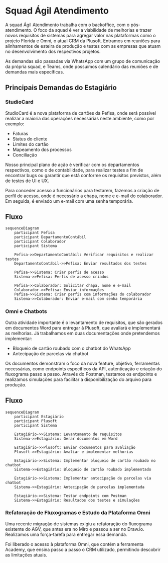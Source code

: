 # Squad Ágil Atendimento

A squad Ágil Atendimento trabalha com o backoffice, com o pós-atendimento. O foco da squad é ver a viabilidade de melhorias e trazer novos requisitos de sistemas para agregar valor nas plataformas como o projeto Florida e Omni, o atual CRM da Plusoft. Entramos em reuniões para alinhamentos de esteira de produção e testes com as empresas que atuam no desenvolvimento dos respectivos projetos.

As demandas são passadas via WhatsApp com um grupo de comunicação da própria squad, e Teams, onde possuímos calendário das reuniões e de demandas mais específicas.

## Principais Demandas do Estagiário

### StudioCard

StudioCard é a nova plataforma de cartões da Pefisa, onde será possível realizar a maioria das operações necessárias neste ambiente, como por exemplo:

- Faturas
- Status do cliente
- Limites do cartão
- Mapeamento dos processos
- Conciliação

Nosso principal plano de ação é verificar com os departamentos respectivos, como o de contabilidade, para realizar testes a fim de encontrar bugs ou garantir que está conforme os requisitos previstos, além de testes de UI e UX. 

Para conceder acesso a funcionários para testarem, fazemos a criação de perfil de acesso, onde é necessário a chapa, nome e e-mail do colaborador. Em seguida, é enviado um e-mail com uma senha temporária.

## Fluxo

```mermaid
sequenceDiagram
    participant Pefisa
    participant DepartamentoContábil
    participant Colaborador
    participant Sistema

    Pefisa->>DepartamentoContábil: Verificar requisitos e realizar testes
    DepartamentoContábil->>Pefisa: Enviar resultados dos testes

    Pefisa->>Sistema: Criar perfis de acesso
    Sistema->>Pefisa: Perfis de acesso criados

    Pefisa->>Colaborador: Solicitar chapa, nome e e-mail
    Colaborador->>Pefisa: Enviar informações
    Pefisa->>Sistema: Criar perfis com informações do colaborador
    Sistema->>Colaborador: Enviar e-mail com senha temporária
```

### Omni e Chatbots

Outra atividade importante é o levantamento de requisitos, que são gerados em documentos Word para entregar à Plusoft, que avaliará e implementará as melhorias. Já trabalhamos em duas documentações onde pretendemos implementar:

- Bloqueio de cartão roubado com o chatbot do WhatsApp
- Antecipação de parcelas via chatbot

Os documentos demonstram o foco da nova feature, objetivo, ferramentas necessárias, como endpoints específicos da API, autenticação e criação do fluxograma passo a passo. Através do Postman, testamos os endpoints e realizamos simulações para facilitar a disponibilização do arquivo para produção.


## Fluxo

```mermaid
sequenceDiagram
    participant Estagiário
    participant Plusoft
    participant Sistema

    Estagiário->>Sistema: Levantamento de requisitos
    Sistema->>Estagiário: Gerar documentos em Word

    Estagiário->>Plusoft: Enviar documentos para avaliação
    Plusoft->>Estagiário: Avaliar e implementar melhorias

    Estagiário->>Sistema: Implementar bloqueio de cartão roubado no chatbot
    Sistema->>Estagiário: Bloqueio de cartão roubado implementado

    Estagiário->>Sistema: Implementar antecipação de parcelas via chatbot
    Sistema->>Estagiário: Antecipação de parcelas implementada

    Estagiário->>Sistema: Testar endpoints com Postman
    Sistema->>Estagiário: Resultados dos testes e simulações
```


### Refatoração de Fluxogramas e Estudo da Plataforma Omni

Uma recente migração de sistemas exigiu a refatoração do fluxograma existente do AGV, que antes era no Miro e passou a ser no Draw.io. Realizamos uma força-tarefa para entregar essa demanda.

Foi liberado o acesso à plataforma Omni, que contém a ferramenta Academy, que ensina passo a passo o CRM utilizado, permitindo descobrir as limitações atuais.